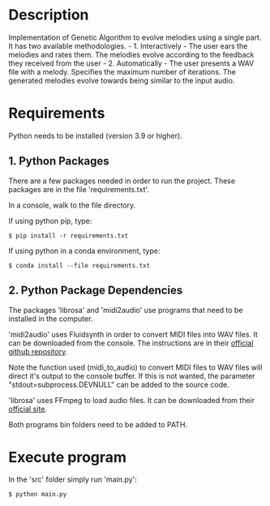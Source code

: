 # Description

Implementation of Genetic Algorithm to evolve melodies using a single part. It has two available methodologies.
    - 1. Interactively - The user ears the melodies and rates them. The melodies evolve according to the feedback they received from the user
    - 2. Automatically - The user presents a WAV file with a melody. Specifies the maximum number of iterations. The generated melodies evolve towards being similar to the input audio.

# Requirements
Python needs to be installed (version 3.9 or higher).

## 1. Python Packages

There are a few packages needed in order to run the project.
These packages are in the file 'requirements.txt'. 

In a console, walk  to the file directory.

If using python pip, type:

```console
$ pip install -r requirements.txt
```

If using python in a conda environment, type:

```console
$ conda install --file requirements.txt
```

## 2. Python Package Dependencies

The packages 'librosa' and 'midi2audio' use programs that need to be installed in the computer.

'midi2audio' uses Fluidsynth in order to convert MIDI files into WAV files. 
It can be downloaded from the console. The instructions are in their [official github repository](https://github.com/FluidSynth/fluidsynth/wiki/Download).

Note the function used (midi_to_audio) to convert MIDI files to WAV files will direct it's output to the console buffer. If this is not wanted, the parameter "stdout=subprocess.DEVNULL" can be added to the source code.

'librosa' uses FFmpeg to load audio files.
It can be downloaded from their [official site](https://ffmpeg.org/download.html).

Both programs bin folders need to be added to PATH.

# Execute program

In the 'src' folder simply run 'main.py':

```console
$ python main.py
```
